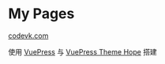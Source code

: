 # My Pages

[codevk.com](https://codevk.com)

使用 [VuePress](https://v2.vuepress.vuejs.org/zh/) 与 [VuePress Theme Hope](https://theme-hope.vuejs.press/zh/) 搭建
